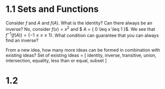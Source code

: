 # 1.1 Sets and Functions

  Consider $f$ and $A$ and $f(A)$. What is the identity? Can there always be an inverse? 
No, consider $f(x)=x^2$ and $ A = \{ 0 \leq x \leq 1 \}$. We see that $f^{-1}(f(A)) = \{ -1 \leq x \leq 1 \}$. 
What condition can guarantee that you can always find an inverse?

  From a new idea, how many more ideas can be formed in combination with existing ideas?
Set of existing ideas = [ identity, inverse, transitive, union, intersection, equality, less than or equal, subset ]

# 1.2 


